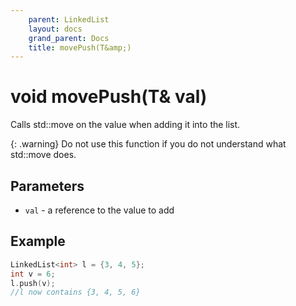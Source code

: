 ```yaml
---
    parent: LinkedList
    layout: docs
    grand_parent: Docs
    title: movePush(T&amp;)
---
```


# void movePush(T&amp; val)

Calls std::move on the value when adding it into the list.

{: .warning}
Do not use this function if you do not understand what std::move does.

## Parameters

- `val` - a reference to the value to add

## Example

```cpp
LinkedList<int> l = {3, 4, 5};
int v = 6;
l.push(v);
//l now contains {3, 4, 5, 6}
```
